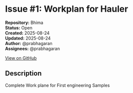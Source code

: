 # Issue #1: Workplan for Hauler

**Repository:** Bhima  
**Status:** Open  
**Created:** 2025-08-24  
**Updated:** 2025-08-24  
**Author:** @prabhagaran  
**Assignees:** @prabhagaran  

[View on GitHub](https://github.com/Simtestlab/Bhima/issues/1)

## Description

Complete Work plane  for First engineering Samples 